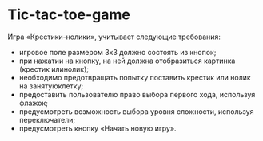 # Tic-tac-toe-game
 Игра «Крестики-нолики», учитывает следующие требования: 
- игровое поле размером 3х3 должно состоять из кнопок; 
- при нажатии на кнопку, на ней должна отобразиться картинка (крестик илинолик); 
- необходимо предотвращать попытку поставить крестик или нолик на занятуюклетку; 
- предоставить пользователю право выбора первого хода, используя флажок; 
- предусмотреть возможность выбора уровня сложности, используя переключатели; 
- предусмотреть кнопку «Начать новую игру». 
